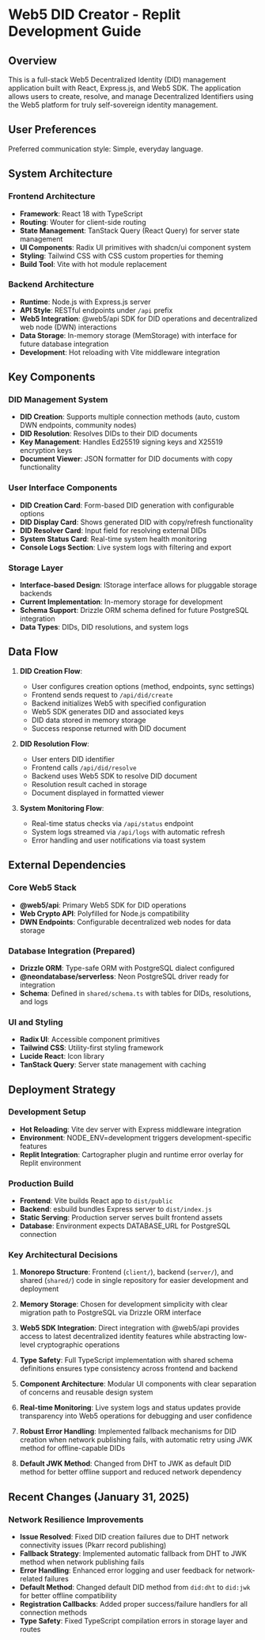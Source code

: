 # Web5 DID Creator - Replit Development Guide

## Overview

This is a full-stack Web5 Decentralized Identity (DID) management application built with React, Express.js, and Web5 SDK. The application allows users to create, resolve, and manage Decentralized Identifiers using the Web5 platform for truly self-sovereign identity management.

## User Preferences

Preferred communication style: Simple, everyday language.

## System Architecture

### Frontend Architecture
- **Framework**: React 18 with TypeScript
- **Routing**: Wouter for client-side routing
- **State Management**: TanStack Query (React Query) for server state management
- **UI Components**: Radix UI primitives with shadcn/ui component system
- **Styling**: Tailwind CSS with CSS custom properties for theming
- **Build Tool**: Vite with hot module replacement

### Backend Architecture
- **Runtime**: Node.js with Express.js server
- **API Style**: RESTful endpoints under `/api` prefix
- **Web5 Integration**: @web5/api SDK for DID operations and decentralized web node (DWN) interactions
- **Data Storage**: In-memory storage (MemStorage) with interface for future database integration
- **Development**: Hot reloading with Vite middleware integration

## Key Components

### DID Management System
- **DID Creation**: Supports multiple connection methods (auto, custom DWN endpoints, community nodes)
- **DID Resolution**: Resolves DIDs to their DID documents
- **Key Management**: Handles Ed25519 signing keys and X25519 encryption keys
- **Document Viewer**: JSON formatter for DID documents with copy functionality

### User Interface Components
- **DID Creation Card**: Form-based DID generation with configurable options
- **DID Display Card**: Shows generated DID with copy/refresh functionality
- **DID Resolver Card**: Input field for resolving external DIDs
- **System Status Card**: Real-time system health monitoring
- **Console Logs Section**: Live system logs with filtering and export

### Storage Layer
- **Interface-based Design**: IStorage interface allows for pluggable storage backends
- **Current Implementation**: In-memory storage for development
- **Schema Support**: Drizzle ORM schema defined for future PostgreSQL integration
- **Data Types**: DIDs, DID resolutions, and system logs

## Data Flow

1. **DID Creation Flow**:
   - User configures creation options (method, endpoints, sync settings)
   - Frontend sends request to `/api/did/create`
   - Backend initializes Web5 with specified configuration
   - Web5 SDK generates DID and associated keys
   - DID data stored in memory storage
   - Success response returned with DID document

2. **DID Resolution Flow**:
   - User enters DID identifier
   - Frontend calls `/api/did/resolve`
   - Backend uses Web5 SDK to resolve DID document
   - Resolution result cached in storage
   - Document displayed in formatted viewer

3. **System Monitoring Flow**:
   - Real-time status checks via `/api/status` endpoint
   - System logs streamed via `/api/logs` with automatic refresh
   - Error handling and user notifications via toast system

## External Dependencies

### Core Web5 Stack
- **@web5/api**: Primary Web5 SDK for DID operations
- **Web Crypto API**: Polyfilled for Node.js compatibility
- **DWN Endpoints**: Configurable decentralized web nodes for data storage

### Database Integration (Prepared)
- **Drizzle ORM**: Type-safe ORM with PostgreSQL dialect configured
- **@neondatabase/serverless**: Neon PostgreSQL driver ready for integration
- **Schema**: Defined in `shared/schema.ts` with tables for DIDs, resolutions, and logs

### UI and Styling
- **Radix UI**: Accessible component primitives
- **Tailwind CSS**: Utility-first styling framework
- **Lucide React**: Icon library
- **TanStack Query**: Server state management with caching

## Deployment Strategy

### Development Setup
- **Hot Reloading**: Vite dev server with Express middleware integration
- **Environment**: NODE_ENV=development triggers development-specific features
- **Replit Integration**: Cartographer plugin and runtime error overlay for Replit environment

### Production Build
- **Frontend**: Vite builds React app to `dist/public`
- **Backend**: esbuild bundles Express server to `dist/index.js`
- **Static Serving**: Production server serves built frontend assets
- **Database**: Environment expects DATABASE_URL for PostgreSQL connection

### Key Architectural Decisions

1. **Monorepo Structure**: Frontend (`client/`), backend (`server/`), and shared (`shared/`) code in single repository for easier development and deployment

2. **Memory Storage**: Chosen for development simplicity with clear migration path to PostgreSQL via Drizzle ORM interface

3. **Web5 SDK Integration**: Direct integration with @web5/api provides access to latest decentralized identity features while abstracting low-level cryptographic operations

4. **Type Safety**: Full TypeScript implementation with shared schema definitions ensures type consistency across frontend and backend

5. **Component Architecture**: Modular UI components with clear separation of concerns and reusable design system

6. **Real-time Monitoring**: Live system logs and status updates provide transparency into Web5 operations for debugging and user confidence

7. **Robust Error Handling**: Implemented fallback mechanisms for DID creation when network publishing fails, with automatic retry using JWK method for offline-capable DIDs

8. **Default JWK Method**: Changed from DHT to JWK as default DID method for better offline support and reduced network dependency

## Recent Changes (January 31, 2025)

### Network Resilience Improvements
- **Issue Resolved**: Fixed DID creation failures due to DHT network connectivity issues (Pkarr record publishing)
- **Fallback Strategy**: Implemented automatic fallback from DHT to JWK method when network publishing fails
- **Error Handling**: Enhanced error logging and user feedback for network-related failures
- **Default Method**: Changed default DID method from `did:dht` to `did:jwk` for better offline compatibility
- **Registration Callbacks**: Added proper success/failure handlers for all connection methods
- **Type Safety**: Fixed TypeScript compilation errors in storage layer and routes